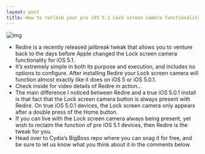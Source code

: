 ```yaml
---
layout: post
title: How to reclaim your pre iOS 5.1 Lock screen camera functionality
---
```

![img](http://media.idownloadblog.com/wp-content/uploads/2012/04/Redire.jpg)
* Redire is a recently released jailbreak tweak that allows you to venture back to the days before Apple changed the Lock screen camera functionality for iOS 5.1.
* It’s extremely simple in both its purpose and execution, and includes no options to configure. After installing Redire your Lock screen camera will function almost exactly like it does on iOS 5 or iOS 5.0.1.
* Check inside for video details of Redire in action…
* The main difference I noticed between Redire and a true iOS 5.0.1 install is that fact that the Lock screen camera button is always present with Redire. On true iOS 5.0.1 devices, the Lock screen camera only appears after a double press of the Home button.
* If you can live with the Lock screen camera always being present, yet wish to reclaim the function of pre iOS 5.1 devices, then Redire is the tweak for you.
* Head over to Cydia’s BigBoss repo where you can snag it for free, and be sure to let us know what you think about it in the comments below.

